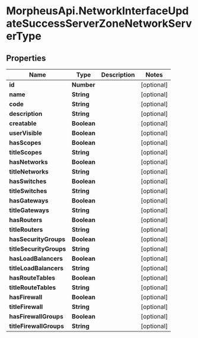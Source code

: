 # MorpheusApi.NetworkInterfaceUpdateSuccessServerZoneNetworkServerType

## Properties

Name | Type | Description | Notes
------------ | ------------- | ------------- | -------------
**id** | **Number** |  | [optional] 
**name** | **String** |  | [optional] 
**code** | **String** |  | [optional] 
**description** | **String** |  | [optional] 
**creatable** | **Boolean** |  | [optional] 
**userVisible** | **Boolean** |  | [optional] 
**hasScopes** | **Boolean** |  | [optional] 
**titleScopes** | **String** |  | [optional] 
**hasNetworks** | **Boolean** |  | [optional] 
**titleNetworks** | **String** |  | [optional] 
**hasSwitches** | **Boolean** |  | [optional] 
**titleSwitches** | **String** |  | [optional] 
**hasGateways** | **Boolean** |  | [optional] 
**titleGateways** | **String** |  | [optional] 
**hasRouters** | **Boolean** |  | [optional] 
**titleRouters** | **String** |  | [optional] 
**hasSecurityGroups** | **Boolean** |  | [optional] 
**titleSecurityGroups** | **String** |  | [optional] 
**hasLoadBalancers** | **Boolean** |  | [optional] 
**titleLoadBalancers** | **String** |  | [optional] 
**hasRouteTables** | **Boolean** |  | [optional] 
**titleRouteTables** | **String** |  | [optional] 
**hasFirewall** | **Boolean** |  | [optional] 
**titleFirewall** | **String** |  | [optional] 
**hasFirewallGroups** | **Boolean** |  | [optional] 
**titleFirewallGroups** | **String** |  | [optional] 


